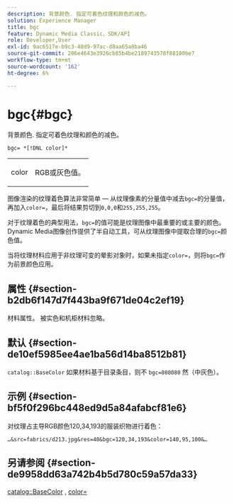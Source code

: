 ```yaml
---
description: 背景颜色. 指定可着色纹理和颜色的减色。
solution: Experience Manager
title: bgc
feature: Dynamic Media Classic，SDK/API
role: Developer,User
exl-id: 9ac6517e-b9c3-48d9-97ac-d8aa65a8ba46
source-git-commit: 206e4643e3926cb85b4be2189743578f88180be7
workflow-type: tm+mt
source-wordcount: '162'
ht-degree: 6%

---
```


# bgc{#bgc}

背景颜色. 指定可着色纹理和颜色的减色。

`bgc= *[!DNL color]*`

<table id="simpletable_131302355CAB4900A7B45FED903A1AAD" class="- topic/simpletable "> 
 <tr class="- topic/strow strow"> 
  <td class="- topic/stentry stentry"> <p><span class="+ topic/keyword sw-d/varname varname"> color</span> </p> </td> 
  <td class="- topic/stentry stentry"> <p>RGB或灰色值。 </p></td> 
 </tr> 
</table>

图像渲染的纹理着色算法非常简单 — 从纹理像素的分量值中减去`bgc=`的分量值，再加入`color=`，最后将结果剪切到`0,0,0`和`255,255,255`。

对于纹理着色的典型用法，`bgc=`的值可能是纹理图像中最重要的或主要的颜色。 Dynamic Media图像创作提供了半自动工具，可从纹理图像中提取合理的`bgc=`颜色值。

当将纹理材料应用于非纹理可变的晕影对象时，如果未指定`color=`，则将`bgc=`作为前景颜色应用。

## 属性 {#section-b2db6f147d7f443ba9f671de04c2ef19}

材料属性。 被实色和机柜材料忽略。

## 默认 {#section-de10ef5985ee4ae1ba56d14ba8512b81}

`catalog::BaseColor` 如果材料基于目录条目，则不 `bgc=808080` 然（中灰色）。

## 示例 {#section-bf5f0f296bc448ed9d5a84afabcf81e6}

对纹理占主导RGB颜色120,34,193的服装织物进行着色：

`…&src=fabrics/d213.jpg&res=40&bgc=120,34,193&color=140,95,100&…`

## 另请参阅 {#section-de9958dd63a742b4b5d780c59a57da33}

[catalog::BaseColor](../../../../../ir-api/material-cat/image-rendering-api-ref/c-ir-material-catalog/c-ir-material-data-reference/r-ir-basecolor.md#reference-5f02371b1d8e444ab12d2614d9792de8) ,  [color=](../../../../../ir-api/http-protocol/image-rendering-api-ref/c-ir-http-protocol-ref/c-ir-http-protocol-command-reference/r-ir-http-color.md#reference-ea3cba9edfe94dbab86d8f123a9ed0aa)
